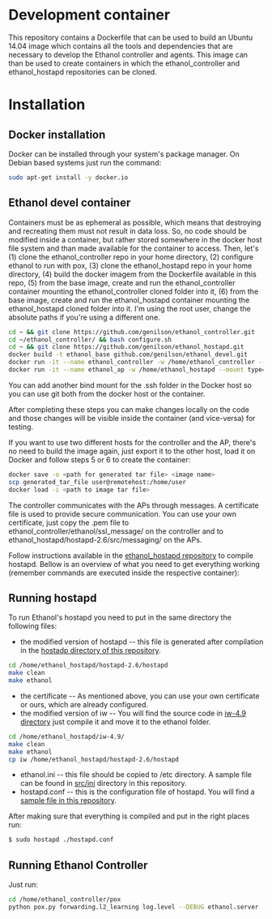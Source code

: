 # Development container #

This repository contains a Dockerfile that can be used to build an Ubuntu 14.04 image which contains all the tools and dependencies that are necessary to develop the Ethanol controller and agents. This image can than be used to create containers in which the ethanol_controller and ethanol_hostapd repositories can be cloned.

# Installation #

## Docker installation ##

Docker can be installed through your system's package manager. On Debian based systems just run the command:

```bash
sudo apt-get install -y docker.io
```

## Ethanol devel container ##

Containers must be as ephemeral as possible, which means that destroying and recreating them must not result in data loss. So, no code should be modified inside a container, but rather stored somewhere in the docker host file system and than made available for the container to access. Then, let's (1) clone the ethanol_controller repo in your home directory, (2) configure ethanol to run with pox, (3) clone the ethanol_hostapd repo in your home directory, (4) build the docker imagem from the Dockerfile available in this repo, (5) from the base image, create and run the ethanol_controller container mounting the ethanol_controller cloned folder into it, (6) from the base image, create and run the ethanol_hostapd container mounting the ethanol_hostapd cloned folder into it. I'm using the root user, change the absolute paths if you're using a different one.

```bash
cd ~ && git clone https://github.com/genilson/ethanol_controller.git
cd ~/ethanol_controller/ && bash configure.sh
cd ~ && git clone https://github.com/genilson/ethanol_hostapd.git
docker build -t ethanol_base github.com/genilson/ethanol_devel.git
docker run -it --name ethanol_controller -w /home/ethanol_controller --mount type=bind,source=~/ethanol_controller/,target=/home/ethanol_controller ethanol_base
docker run -it --name ethanol_ap -w /home/ethanol_hostapd --mount type=bind,source=~/ethanol_hostapd/,target=/home/ethanol_hostapd ethanol_base
```

You can add another bind mount for the .ssh folder in the Docker host so you can use git both from the docker host or the container.

After completing these steps you can make changes locally on the code and those changes will be visible inside the container (and vice-versa) for testing.

If you want to use two different hosts for the controller and the AP, there's no need to build the image again, just export it to the other host, load it on Docker and follow steps 5 or 6 to create the container:

```bash
docker save -o <path for generated tar file> <image name>
scp generated_tar_file user@remotehost:/home/user
docker load -i <path to image tar file>
```

The controller communicates with the APs through messages. A certificate file is used to provide secure communication. You can use your own certificate, just copy the .pem file to ethanol_controller/ethanol/ssl_message/ on the controller and to ethanol_hostapd/hostapd-2.6/src/messaging/ on the APs.

Follow instructions available in the [ethanol_hostapd repository](https://github.com/genilson/ethanol_hostapd) to compile hostapd. Bellow is an overview of what you need to get everything working (remember commands are executed inside the respective container):

## Running hostapd ##

To run Ethanol's hostapd you need to put in the same directory the following files:
* the modified version of hostapd -- this file is generated after compilation in the [hostadp directory of this repository](https://github.com/genilson/ethanol_hostapd/tree/master/hostapd-2.6/hostapd).
```bash
cd /home/ethanol_hostapd/hostapd-2.6/hostapd
make clean
make ethanol
```
* the certificate -- As mentioned above, you can use your own certificate or ours, which are already configured.
* the modified version of iw -- You will find the source code in [iw-4.9 directory](https://github.com/genilson/ethanol_hostapd/tree/master/iw-4.9) just compile it and move it to the ethanol folder.
```bash
cd /home/ethanol_hostapd/iw-4.9/
make clean
make ethanol
cp iw /home/ethanol_hostapd/hostapd-2.6/hostapd
```
* ethanol.ini -- this file should be copied to /etc directory. A sample file can be found in [src/ini](https://github.com/genilson/ethanol_hostapd/tree/master/hostapd-2.6/src/ini) directory in this repository.
* hostapd.conf -- this is the configuration file of hostapd. You will find a [sample file in this repository](https://github.com/genilson/ethanol_hostapd/blob/master/hostapd-2.6/hostapd/hostapd.conf).

After making sure that everything is compiled and put in the right places run:
```bash
$ sudo hostapd ./hostapd.conf
```
## Running Ethanol Controller ##
Just run:
```bash
cd /home/ethanol_controller/pox
python pox.py forwarding.l2_learning log.level --DEBUG ethanol.server
```
